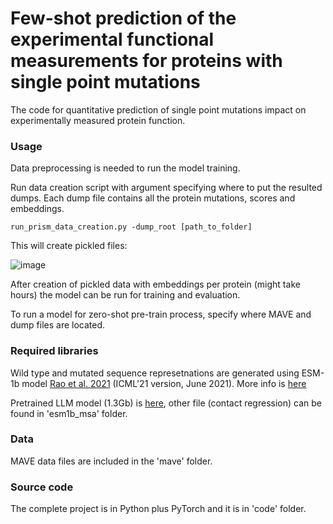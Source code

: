 # Few-shot prediction of the experimental functional measurements for proteins with single point mutations

The code for quantitative prediction of single point mutations impact on experimentally measured protein function.

### Usage

Data preprocessing is needed to run the model training.

Run data creation script with argument specifying where to put the resulted dumps. Each dump file contains all the protein mutations, scores and embeddings.

```
run_prism_data_creation.py -dump_root [path_to_folder]
```

This will create pickled files:

![image](https://github.com/bikman/fs-mutation-prediction/assets/82976389/d1676825-3cc1-4730-a6fd-94017d8d7849)

After creation of pickled data with embeddings per protein (might take hours) the model can be run for training and evaluation.

To run a model for zero-shot pre-train process, specify where MAVE and dump files are located.

### Required libraries

Wild type and mutated sequence represetnations are generated using ESM-1b model [Rao et al. 2021](https://www.biorxiv.org/content/10.1101/2021.02.12.430858v2) 
(ICML'21 version, June 2021). 
More info is [here](https://github.com/facebookresearch/esm)

Pretrained LLM model (1.3Gb) is [here](https://dl.fbaipublicfiles.com/fair-esm/models/esm_msa1b_t12_100M_UR50S.pt), other file (contact regression) can be found in 'esm1b_msa' folder.

### Data

MAVE data files are included in the 'mave' folder.

### Source code

The complete project is in Python plus PyTorch and it is in 'code' folder.

